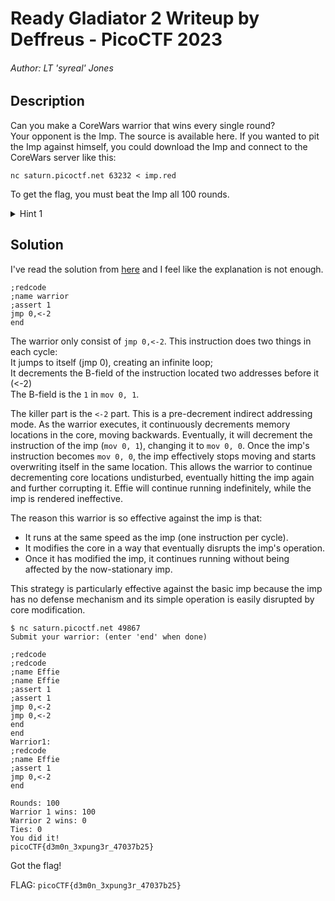 # Ready Gladiator 2 Writeup by Deffreus - PicoCTF 2023

###### Author: LT 'syreal' Jones

## Description

Can you make a CoreWars warrior that wins every single round?<br>Your opponent is the Imp. The source is available here. If you wanted to pit the Imp against himself, you could download the Imp and connect to the CoreWars server like this:

`nc saturn.picoctf.net 63232 < imp.red`

To get the flag, you must beat the Imp all 100 rounds.

<details><summary>Hint 1</summary>
If your warrior is close, try again, it may work on subsequent tries... why is that?
</details>

## Solution

I've read the solution from [here](https://medium.com/@khanzjoel55/picoctf-2023-writeups-2521309bf3c8) and I feel like the explanation is not enough.

```
;redcode
;name warrior
;assert 1
jmp 0,<-2
end
```

The warrior only consist of `jmp 0,<-2`.
This instruction does two things in each cycle:<br>
It jumps to itself (jmp 0), creating an infinite loop;<br>
It decrements the B-field of the instruction located two addresses before it (<-2)<br>
The B-field is the `1` in `mov 0, 1`.

The killer part is the `<-2` part. This is a pre-decrement indirect addressing mode.
As the warrior executes, it continuously decrements memory locations in the core, moving backwards.
Eventually, it will decrement the instruction of the imp (`mov 0, 1`), changing it to `mov 0, 0`.
Once the imp's instruction becomes `mov 0, 0`, the imp effectively stops moving and starts overwriting itself in the same location.
This allows the warrior to continue decrementing core locations undisturbed,
eventually hitting the imp again and further corrupting it.
Effie will continue running indefinitely, while the imp is rendered ineffective.

The reason this warrior is so effective against the imp is that:

- It runs at the same speed as the imp (one instruction per cycle).
- It modifies the core in a way that eventually disrupts the imp's operation.
- Once it has modified the imp, it continues running without being affected by the now-stationary imp.

This strategy is particularly effective against the basic imp because the imp has no defense mechanism and its simple operation is easily disrupted by core modification.

```
$ nc saturn.picoctf.net 49867
Submit your warrior: (enter 'end' when done)

;redcode
;redcode
;name Effie
;name Effie
;assert 1
;assert 1
jmp 0,<-2
jmp 0,<-2
end
end
Warrior1:
;redcode
;name Effie
;assert 1
jmp 0,<-2
end

Rounds: 100
Warrior 1 wins: 100
Warrior 2 wins: 0
Ties: 0
You did it!
picoCTF{d3m0n_3xpung3r_47037b25}
```

Got the flag!

FLAG: `picoCTF{d3m0n_3xpung3r_47037b25}`

